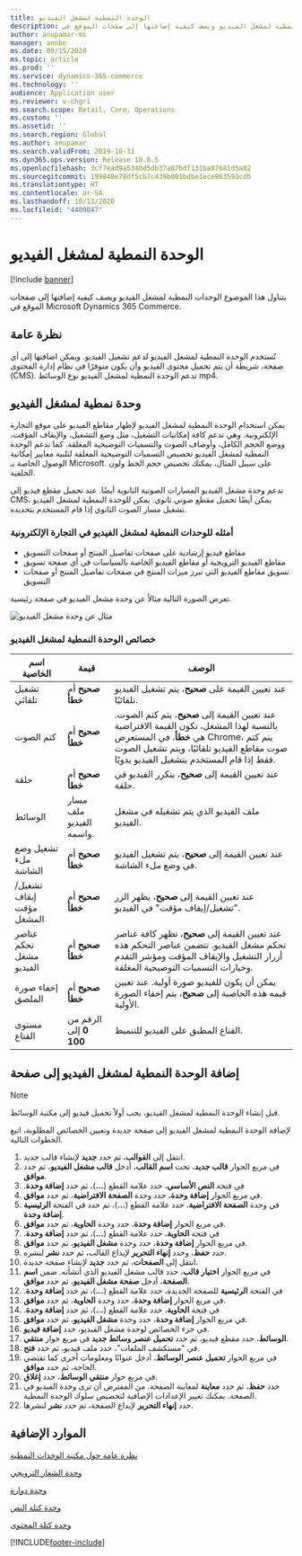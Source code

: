 ```yaml
---
title: الوحدة النمطية لمشغل الفيديو
description: يتناول هذا الموضوع الوحدات النمطية لمشغل الفيديو ويصف كيفية إضافتها إلى صفحات الموقع في Microsoft Dynamics 365 Commerce.
author: anupamar-ms
manager: annbe
ms.date: 09/15/2020
ms.topic: article
ms.prod: ''
ms.service: dynamics-365-commerce
ms.technology: ''
audience: Application user
ms.reviewer: v-chgri
ms.search.scope: Retail, Core, Operations
ms.custom: ''
ms.assetid: ''
ms.search.region: Global
ms.author: anupamar
ms.search.validFrom: 2019-10-31
ms.dyn365.ops.version: Release 10.0.5
ms.openlocfilehash: 3cf7ead9a5340d5db37a87bdf131ba87681d5a82
ms.sourcegitcommit: 199848e78df5cb7c439b001bdbe1ece963593cdb
ms.translationtype: HT
ms.contentlocale: ar-SA
ms.lasthandoff: 10/13/2020
ms.locfileid: "4409847"
---
```

# <a name="video-player-module"></a>الوحدة النمطية لمشغل الفيديو


[!include [banner](includes/banner.md)]

يتناول هذا الموضوع الوحدات النمطية لمشغل الفيديو ويصف كيفية إضافتها إلى صفحات الموقع في Microsoft Dynamics 365 Commerce.

## <a name="overview"></a>نظرة عامة

تُستخدم الوحدة النمطية لمشغل الفيديو لدعم تشغيل الفيديو. ويمكن اضافتها إلى أي صفحة، شريطة أن يتم تحميل محتوى الفيديو وأن يكون متوفرًا في نظام إدارة المحتوى (CMS). تدعم الوحدة النمطية لمشغل الفيديو نوع الوسائط mp4.

## <a name="video-player-module"></a>وحدة نمطية لمشغل الفيديو

يمكن استخدام الوحدة النمطية لمشغل الفيديو لإظهار مقاطع الفيديو على موقع التجارة الإلكترونية. وهي تدعم كافة إمكانيات التشغيل، مثل وضع التشغيل، والإيقاف المؤقت، ووضع الحجم الكامل، وأوصاف الصوت والتسميات التوضيحية المغلقة. كما تدعم الوحدة النمطية لمشغل الفيديو تخصيص التسميات التوضيحية المغلقة لتلبية معايير إمكانية الوصول الخاصة بـ Microsoft. على سبيل المثال، يمكنك تخصيص حجم الخط ولون الخلفية.

تدعم وحدة مشغل الفيديو المسارات الصوتية الثانوية أيضًا. عند تحميل مقطع فيديو إلى CMS، يمكن أيضًا تحميل مقطع صوتي ثانوي. يمكن للوحدة النمطية لمشغل الفيديو تشغيل مسار الصوت الثانوي إذا قام المستخدم بتحديده.

### <a name="examples-of-video-player-modules-in-e-commerce"></a>أمثله للوحدات النمطية لمشغل الفيديو في التجارة الإلكترونية

- مقاطع فيديو إرشادية على صفحات تفاصيل المنتج أو صفحات التسويق
- مقاطع الفيديو الترويجية أو مقاطع الفيديو الخاصة بالسياسات في أي صفحة تسويق
- تسويق مقاطع الفيديو التي تبرز ميزات المنتج في صفحات تفاصيل المنتج أو صفحات التسويق

تعرض الصورة التالية مثالاُ عن وحدة مشغل الفيديو في صفحة رئيسية.

![مثال عن وحدة مشغل الفيديو](./media/ecommerce-videoplayer.PNG)

### <a name="video-player-module-properties"></a>خصائص الوحدة النمطية لمشغل الفيديو

| اسم الخاصية         | قيمة                               | ‏‏الوصف |
|-----------------------|-------------------------------------|-------------|
| تشغيل تلقائي             | **صحيح** أم **خطأ**               | عند تعيين القيمة على **صحيح**، يتم تشغيل الفيديو تلقائيًا. |
| كتم الصوت                  | **صحيح** أم **خطأ**               | عند تعيين القيمة إلى **صحيح**، يتم كتم الصوت. بالنسبة لهذا المشغل، تكون القيمة الافتراضية هي **خطأ**. في المستعرض Chrome، يتم كتم صوت مقاطع الفيديو تلقائيًا، ويتم تشغيل الصوت فقط إذا قام المستخدم بتشغيل الفيديو يدويًا. |
| حلقة                  | **صحيح** أم **خطأ**               | عند تعيين القيمة إلى **صحيح**، يتكرر الفيديو في حلقة. |
| الوسائط                 | مسار ملف الفيديو واسمه. | ملف الفيديو الذي يتم تشغيله في مشغل الفيديو. |
| تشغيل وضع ‏‫ملء الشاشة‬       | **صحيح** أم **خطأ**               | عند تعيين القيمة إلى **صحيح**، يتم تشغيل الفيديو في وضع ‏‫ملء الشاشة‬. |
| ‏‫تشغيل/إيقاف مؤقت‬ المشغل    | **صحيح** أم **خطأ**               | عند تعيين القيمة إلى **صحيح**، يظهر الزر "تشغيل/إيقاف مؤقت" في الفيديو. |
| عناصر تحكم مشغل الفيديو | **صحيح** أم **خطأ**               | عند تعيين القيمة إلى **صحيح**، تظهر كافة عناصر تحكم مشغل الفيديو. تتضمن عناصر التحكم هذه أزرار التشغيل والإيقاف المؤقت ومؤشر التقدم وخيارات التسميات التوضيحية المغلقة. |
| إخفاء صورة الملصق     | **صحيح** أم **خطأ**               | يمكن أن يكون للفيديو صورة أولية. عند تعيين قيمه هذه الخاصية إلى **صحيح**، يتم إخفاء الصورة الأولية. |
| مستوى القناع            | الرقم من **0** إلى **100** | القناع المطبق على الفيديو للتنميط. |

## <a name="add-a-video-player-module-to-a-page"></a>إضافة الوحدة النمطية لمشغل الفيديو إلى صفحة

> [!NOTE] 
> قبل إنشاء الوحدة النمطية لمشغل الفيديو، يجب أولاً تحميل فيديو إلى مكتبة الوسائط.

لإضافة الوحدة النمطية لمشغل الفيديو إلى صفحة جديدة وتعيين الخصائص المطلوبة، اتبع الخطوات التالية.

1. انتقل إلى **القوالب**، ثم حدد **جديد** لإنشاء قالب جديد.
1. في مربع الحوار **قالب جديد**، تحت **اسم القالب**، أدخل **قالب مشغل الفيديو**، ثم حدد **موافق**.
1. في فتحة **النص الأساسي‬‬‏‫**، حدد علامة القطع (**...**)، ثم حدد **إضافة وحدة**.
1. في مربع الحوار **إضافة وحدة**، حدد وحدة **الصفحة الافتراضية‬**، ثم حدد **موافق**.
1. في الفتحة **الرئيسية‏‎** في وحدة **الصفحة الافتراضية**، حدد علامة القطع (**...**)، ثم حدد **إضافة وحدة**.
1. في مربع الحوار **إضافة وحدة**، حدد وحدة ‬‏‫**الحاوية‬**، ثم حدد **موافق**.
1. في فتحة **الحاوية‬‬‏‫**، حدد علامة القطع (**...**)، ثم حدد **إضافة وحدة**.
1. في مربع الحوار **إضافة وحدة**، حدد وحدة **مشغل الفيديو‬**، ثم حدد **موافق**.
1. حدد **حفظ**، وحدد **إنهاء التحرير** لإيداع القالب، ثم حدد **نشر** لنشره. 
1. انتقل إلى **الصفحات**، ثم حدد **جديد** لإنشاء صفحة جديدة.
1. في مربع الحوار **اختيار قالب**، حدد قالب مشغل الفيديو الذي أنشأته. ضمن **اسم الصفحة**، أدخل **صفحة مشغل الفيديو**، ثم حدد **موافق‏‎**.
1. في الفتحة **الرئيسية** للصفحة الجديدة، حدد علامة القطع (**...**)، ثم حدد **إضافة وحدة‬‏‫**.
1. في مربع الحوار **إضافة وحدة**، حدد وحدة ‬‏‫**الحاوية‬**، ثم حدد **موافق**.
1. في فتحة **الحاوية‬‬‏‫**، حدد علامة القطع (**...**)، ثم حدد **إضافة وحدة**.
1. في مربع الحوار **إضافة وحدة**، حدد وحدة **مشغل الفيديو‬**، ثم حدد **موافق**.
1. في جزء الخصائص لوحدة مشغل الفيديو، حدد **إضافة فيديو**.
1. في مربع حوار **منتقي‏‎ الوسائط**، حدد مقطع فيديو، ثم حدد **تحميل عنصر وسائط جديد**.
1. في "مستكشف الملفات"، حدد ملف فيديو، ثم حدد **فتح**.
1. في مربع الحوار **تحميل عنصر الوسائط**، أدخل عنوانًا ومعلومات أخرى كما تقتضي الحاجة، ثم حدد **موافق**.
1. في مربع حوار **منتقي الوسائط**، حدد **إغلاق**.
1. حدد **حفظ**، ثم حدد **معاينة** لمعاينة الصفحة. من المفترض أن ترى وحدة الفيديو في الصفحة. يمكنك تغيير الإعدادات الإضافية لتخصيص سلوك الوحدة النمطية.
1. حدد **إنهاء التحرير** لإيداع الصفحة، ثم حدد **نشر** لنشرها. 

## <a name="additional-resources"></a>الموارد الإضافية

[نظرة عامة حول مكتبة الوحدات النمطية](starter-kit-overview.md)

[وحدة الشعار الترويجي](add-alert.md)

[وحدة دوارة](add-carousel.md)

[وحدة كتلة النص](add-content-rich-block.md)

[وحدة كتلة المحتوى](add-hero-module.md)


[!INCLUDE[footer-include](../includes/footer-banner.md)]